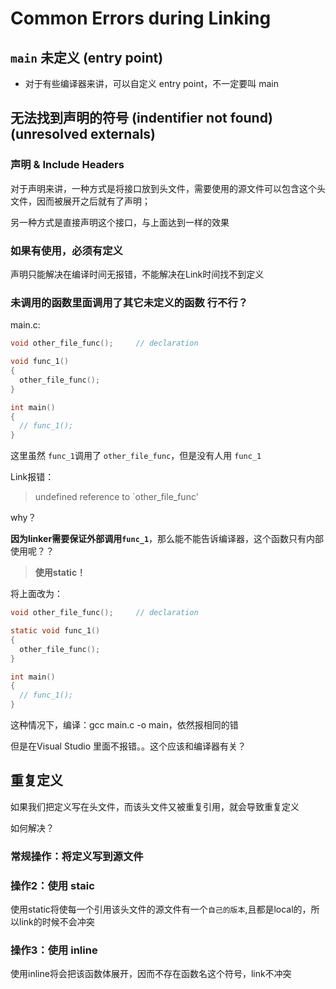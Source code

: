 # Common Errors during Linking

## `main` 未定义 (entry point)
- 对于有些编译器来讲，可以自定义 entry point，不一定要叫 main

## 无法找到声明的符号 (indentifier not found) (unresolved externals)

### 声明 & Include Headers
对于声明来讲，一种方式是将接口放到头文件，需要使用的源文件可以包含这个头文件，因而被展开之后就有了声明；

另一种方式是直接声明这个接口，与上面达到一样的效果

### 如果有使用，必须有定义
声明只能解决在编译时间无报错，不能解决在Link时间找不到定义

### 未调用的函数里面调用了其它未定义的函数 行不行？

main.c:
```c
void other_file_func();     // declaration

void func_1()
{
  other_file_func();
}

int main()
{
  // func_1();
}
```

这里虽然 `func_1`调用了 `other_file_func`，但是没有人用 `func_1`

Link报错：
> undefined reference to `other_file_func'

why？

**因为linker需要保证外部调用`func_1`**，那么能不能告诉编译器，这个函数只有内部使用呢？？

> **使用static！**

将上面改为：

```c
void other_file_func();     // declaration

static void func_1()
{
  other_file_func();
}

int main()
{
  // func_1();
}
```
这种情况下，编译：gcc main.c -o main，依然报相同的错

但是在Visual Studio 里面不报错。。这个应该和编译器有关？

## 重复定义
如果我们把定义写在头文件，而该头文件又被重复引用，就会导致重复定义

如何解决？

### 常规操作：将定义写到源文件

### 操作2：使用 staic
使用static将使每一个引用该头文件的源文件有一个`自己的版本`,且都是local的，所以link的时候不会冲突

### 操作3：使用 inline
使用inline将会把该函数体展开，因而不存在函数名这个符号，link不冲突
